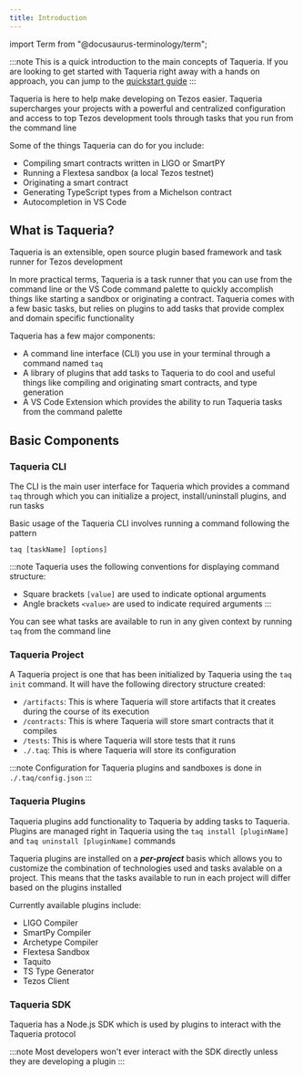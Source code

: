 ```yaml
---
title: Introduction
---
```


import Term from "@docusaurus-terminology/term";

<!-- 
content-type: getting started
audience: crypto literate readers and developers looking to USE Taqueria (rather than build on it)

goal: to get the main concepts accross to the in 3 mins or less without losing non-technical folk
purpose: help the user understand what Taqueria is, what it does, and how to proceed

- what are the things a totally green user needs to know to understand Taqueria?
- what can Taqueria do for the user?
- what are the high level concepts you need to know about how to install and use taqueria?
- what is the MINIMAL amount of detail necessary in this document?
 -->

:::note
This is a quick introduction to the main concepts of Taqueria. If you are looking to get started with Taqueria right away with a hands on approach, you can jump to the [quickstart guide](/docs/quickstart/) 
:::

Taqueria is here to help make developing on Tezos easier. Taqueria supercharges your projects with a powerful and centralized configuration and access to top Tezos development tools through tasks that you run from the command line

Some of the things Taqueria can do for you include:
- Compiling smart contracts written in LIGO or SmartPY
- Running a Flextesa sandbox (a local Tezos testnet)
- Originating a smart contract 
- Generating TypeScript types from a Michelson contract
- Autocompletion in VS Code

## What is Taqueria?

Taqueria is an extensible, open source plugin based framework and task runner for Tezos development

In more practical terms, Taqueria is a task runner that you can use from the command line or the VS Code command palette to quickly accomplish things like starting a sandbox or originating a contract. Taqueria comes with a few basic tasks, but relies on plugins to add tasks that provide complex and domain specific functionality

Taqueria has a few major components:
 - A command line interface (CLI) you use in your terminal through a command named `taq`
 - A library of plugins that add tasks to Taqueria to do cool and useful things like compiling and originating smart contracts, and type generation
 - A VS Code Extension which provides the ability to run Taqueria tasks from the command palette

## Basic Components

### Taqueria CLI

The CLI is the main user interface for Taqueria which provides a command `taq` through which you can initialize a project, install/uninstall plugins, and run tasks

Basic usage of the Taqueria CLI involves running a command following the pattern 
```shell
taq [taskName] [options]
```

:::note
Taqueria uses the following conventions for displaying command structure:
- Square brackets `[value]` are  used to indicate optional arguments
- Angle brackets `<value>` are used to indicate required arguments
:::

You can see what tasks are available to run in any given context by running `taq` from the command line

### Taqueria Project

A Taqueria project is one that has been initialized by Taqueria using the `taq init` command. It will have the following directory structure created:
- `/artifacts`: This is where Taqueria will store artifacts that it creates during the course of its execution
- `/contracts`: This is where Taqueria will store smart contracts that it compiles
- `/tests`: This is where Taqueria will store tests that it runs 
- `./.taq`: This is where Taqueria will store its configuration

:::note
Configuration for Taqueria plugins and sandboxes is done in `./.taq/config.json`
:::

### Taqueria Plugins

Taqueria plugins add functionality to Taqueria by adding tasks to Taqueria. Plugins are managed right in Taqueria using the `taq install [pluginName]` and `taq uninstall [pluginName]` commands

Taqueria plugins are installed on a ***per-project*** basis which allows you to customize the combination of technologies used and tasks avalable on a project. This means that the tasks available to run in each project will differ based on the plugins installed

Currently available plugins include:
- LIGO Compiler
- SmartPy Compiler
- Archetype Compiler
- Flextesa Sandbox
- Taquito 
- TS Type Generator
- Tezos Client

### Taqueria SDK

Taqueria has a Node.js SDK which is used by plugins to interact with the Taqueria protocol

:::note
Most developers won't ever interact with the SDK directly unless they are developing a plugin
:::